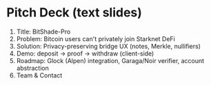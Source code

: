 # Pitch Deck (text slides)
1) Title: BitShade-Pro
2) Problem: Bitcoin users can't privately join Starknet DeFi
3) Solution: Privacy-preserving bridge UX (notes, Merkle, nullifiers)
4) Demo: deposit → proof → withdraw (client-side)
5) Roadmap: Glock (Alpen) integration, Garaga/Noir verifier, account abstraction
6) Team & Contact
